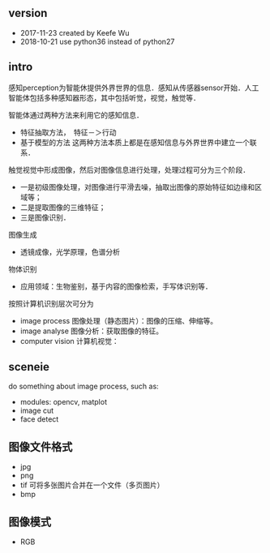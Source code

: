 
## version
* 2017-11-23 created by Keefe Wu
* 2018-10-21 use python36 instead of python27

## intro
感知perception为智能休提供外界世界的信息．感知从传感器sensor开始．人工智能体包括多种感知器形态，其中包括听觉，视觉，触觉等．

智能体通过两种方法来利用它的感知信息．
* 特征抽取方法，　特征－＞行动
* 基于模型的方法
这两种方法本质上都是在感知信息与外界世界中建立一个联系．

触觉视觉中形成图像，然后对图像信息进行处理，处理过程可分为三个阶段．
* 一是初级图像处理，对图像进行平滑去噪，抽取出图像的原始特征如边缘和区域等；
* 二是提取图像的三维特征；
* 三是图像识别．

图像生成
* 透镜成像，光学原理，色谱分析

物体识别
* 应用领域：生物鉴别，基于内容的图像检索，手写体识别等．


按照计算机识别层次可分为
* image process 图像处理（静态图片）：图像的压缩、伸缩等。
* image analyse 图像分析：获取图像的特征。
* computer vision 计算机视觉：

## sceneie
do something about image process, such as: 
* modules: opencv, matplot
* image cut
* face detect

## 图像文件格式
* jpg 
* png
* tif 可将多张图片合并在一个文件（多页图片）
* bmp 

## 图像模式
* RGB

 